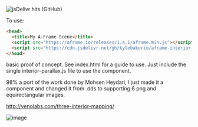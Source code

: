 <!-- github -->
![jsDelivr hits (GitHub)](https://img.shields.io/jsdelivr/gh/hm/kylebakerio/aframe-interior-parallax-mapping)

To use:

```html
<head>
  <title>My A-Frame Scene</title>
  <script src="https://aframe.io/releases/1.4.1/aframe.min.js"></script>
  <script src="https://cdn.jsdelivr.net/gh/kylebakerio/aframe-interior-parallax-mapping@1.0.0/interior-parallax.js"></script>
</head>
```


basic proof of concept. See index.html for a guide to use. Just include the single interior-parallax.js file to use the component.

98% a port of the work done by Mohsen Heydari, I just made it a component and changed it from .dds to supporting 6 png and equirectangular images.

http://venolabs.com/three-interior-mapping/

![image](https://user-images.githubusercontent.com/6391152/221391517-899eda8c-9299-4756-b2f2-d15e99442867.png)
